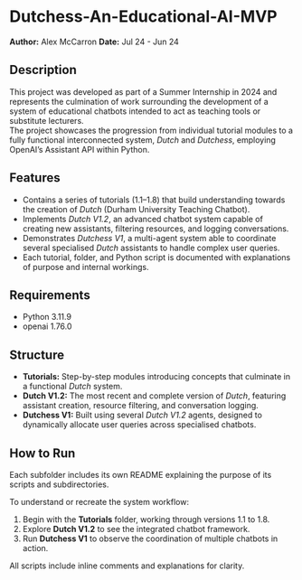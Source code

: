 # Dutchess-An-Educational-AI-MVP

**Author:** Alex McCarron  **Date:** Jul 24 - Jun 24 

## Description
This project was developed as part of a Summer Internship in 2024 and represents the culmination of work surrounding the development of a system of educational chatbots intended to act as teaching tools or substitute lecturers.  
The project showcases the progression from individual tutorial modules to a fully functional interconnected system, *Dutch* and *Dutchess*, employing OpenAI’s Assistant API within Python.

## Features
- Contains a series of tutorials (1.1–1.8) that build understanding towards the creation of *Dutch* (Durham University Teaching Chatbot).  
- Implements *Dutch V1.2*, an advanced chatbot system capable of creating new assistants, filtering resources, and logging conversations.  
- Demonstrates *Dutchess V1*, a multi-agent system able to coordinate several specialised *Dutch* assistants to handle complex user queries.  
- Each tutorial, folder, and Python script is documented with explanations of purpose and internal workings.  

## Requirements
- Python 3.11.9  
- openai 1.76.0  

## Structure
- **Tutorials:** Step-by-step modules introducing concepts that culminate in a functional *Dutch* system.  
- **Dutch V1.2:** The most recent and complete version of *Dutch*, featuring assistant creation, resource filtering, and conversation logging.  
- **Dutchess V1:** Built using several *Dutch V1.2* agents, designed to dynamically allocate user queries across specialised chatbots.  

## How to Run
Each subfolder includes its own README explaining the purpose of its scripts and subdirectories.  

To understand or recreate the system workflow:
1. Begin with the **Tutorials** folder, working through versions 1.1 to 1.8.  
2. Explore **Dutch V1.2** to see the integrated chatbot framework.  
3. Run **Dutchess V1** to observe the coordination of multiple chatbots in action.  

All scripts include inline comments and explanations for clarity.
